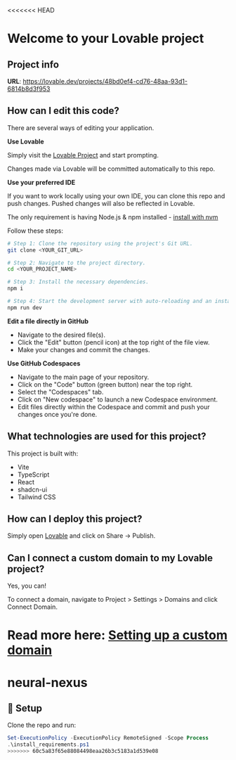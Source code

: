 <<<<<<< HEAD
# Welcome to your Lovable project

## Project info

**URL**: https://lovable.dev/projects/48bd0ef4-cd76-48aa-93d1-6814b8d3f953

## How can I edit this code?

There are several ways of editing your application.

**Use Lovable**

Simply visit the [Lovable Project](https://lovable.dev/projects/48bd0ef4-cd76-48aa-93d1-6814b8d3f953) and start prompting.

Changes made via Lovable will be committed automatically to this repo.

**Use your preferred IDE**

If you want to work locally using your own IDE, you can clone this repo and push changes. Pushed changes will also be reflected in Lovable.

The only requirement is having Node.js & npm installed - [install with nvm](https://github.com/nvm-sh/nvm#installing-and-updating)

Follow these steps:

```sh
# Step 1: Clone the repository using the project's Git URL.
git clone <YOUR_GIT_URL>

# Step 2: Navigate to the project directory.
cd <YOUR_PROJECT_NAME>

# Step 3: Install the necessary dependencies.
npm i

# Step 4: Start the development server with auto-reloading and an instant preview.
npm run dev
```

**Edit a file directly in GitHub**

- Navigate to the desired file(s).
- Click the "Edit" button (pencil icon) at the top right of the file view.
- Make your changes and commit the changes.

**Use GitHub Codespaces**

- Navigate to the main page of your repository.
- Click on the "Code" button (green button) near the top right.
- Select the "Codespaces" tab.
- Click on "New codespace" to launch a new Codespace environment.
- Edit files directly within the Codespace and commit and push your changes once you're done.

## What technologies are used for this project?

This project is built with:

- Vite
- TypeScript
- React
- shadcn-ui
- Tailwind CSS

## How can I deploy this project?

Simply open [Lovable](https://lovable.dev/projects/48bd0ef4-cd76-48aa-93d1-6814b8d3f953) and click on Share -> Publish.

## Can I connect a custom domain to my Lovable project?

Yes, you can!

To connect a domain, navigate to Project > Settings > Domains and click Connect Domain.

Read more here: [Setting up a custom domain](https://docs.lovable.dev/tips-tricks/custom-domain#step-by-step-guide)
=======
# neural-nexus
## 🚀 Setup
Clone the repo and run:

```powershell
Set-ExecutionPolicy -ExecutionPolicy RemoteSigned -Scope Process
.\install_requirements.ps1
>>>>>>> 60c5a83f65e88084498eaa26b3c5183a1d539e08

